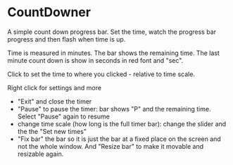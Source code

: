 # CountDowner
A simple count down progress bar. Set the time, watch the progress bar progress and then flash when time is up.

Time is measured in minutes. The bar shows the remaining time. The last minute count down is show in seconds in red font and "sec".

Click to set the time to where you clicked - relative to time scale.

Right click for settings and more
- "Exit" and close the timer
- "Pause" to pause the timer: bar shows "P" and the remaining time. Select "Pause" again to resume
- change time scale (how long is the full timer bar): change the slider and the the "Set new times"
- "Fix bar" the bar so it is just the bar at a fixed place on the screen and not the whole window. And "Resize bar" to make it movable and resizable again.

